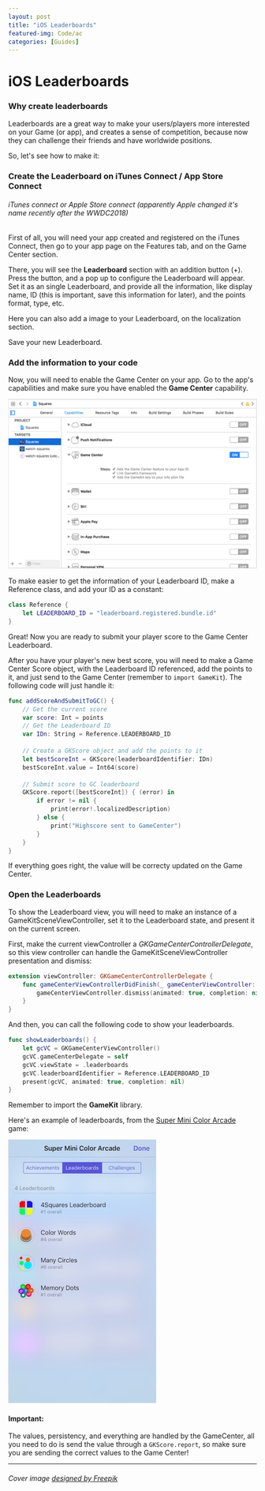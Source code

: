 ```yaml
---
layout: post
title: "iOS Leaderboards"
featured-img: Code/ac
categories: [Guides]
---
```


# iOS Leaderboards

### Why create leaderboards
Leaderboards are a great way to make your users/players more interested on your Game (or app), and creates a sense of competition, because now they can challenge their friends and have worldwide positions.

So, let's see how to make it:

### Create the Leaderboard on iTunes Connect / App Store Connect
###### iTunes connect or Apple Store connect (apparently Apple changed it's name recently after the WWDC2018)

First of all, you will need your app created and registered on the iTunes Connect, then go to your app page on the Features tab, and on the Game Center section.

There, you will see the **Leaderboard** section with an addition button (+). Press the button, and a pop up to configure the Leaderboard will appear. Set it as an single Leaderboard, and provide all the information, like display name, ID (this is important, save this information for later), and the points format, type, etc.

Here you can also add a image to your Leaderboard, on the localization section.

Save your new Leaderboard.

### Add the information to your code

Now, you will need to enable the Game Center on your app.
Go to the app's capabilities and make sure you have enabled the **Game Center** capability.

![Game Center capability on Xcode](../assets/img/posts/Code/gamecentercapability.png)

To make easier to get the information of your Leaderboard ID, make a Reference class, and add your ID as a constant:

```swift
class Reference {
	let LEADERBOARD_ID = "leaderboard.registered.bundle.id"
}
```

Great! Now you are ready to submit your player score to the Game Center Leaderboard.

After you have your player's new best score, you will need to make a Game Center Score object, with the Leaderboard ID referenced, add the points to it, and just send to the Game Center (remember to ```import GameKit```).
The following code will just handle it:

```swift
func addScoreAndSubmitToGC() {
    // Get the current score
    var score: Int = points
    // Get the Leaderboard ID
    var IDn: String = Reference.LEADERBOARD_ID
    
    // Create a GKScore object and add the points to it
    let bestScoreInt = GKScore(leaderboardIdentifier: IDn)
    bestScoreInt.value = Int64(score)
    
    // Submit score to GC leaderboard
    GKScore.report([bestScoreInt]) { (error) in
        if error != nil {
            print(error!.localizedDescription)
        } else {
            print("Highscore sent to GameCenter")
        }
    }
}
```
If everything goes right, the value will be correcty updated on the Game Center.

### Open the Leaderboards

To show the Leaderboard view, you will need to make an instance of a GameKitSceneViewController, set it to the Leaderboard state, and present it on the current screen.

First, make the current viewController a *GKGameCenterControllerDelegate*, so this view controller can handle the GameKitSceneViewController presentation and dismiss:

```swift
extension viewController: GKGameCenterControllerDelegate {
    func gameCenterViewControllerDidFinish(_ gameCenterViewController: GKGameCenterViewController) {
        gameCenterViewController.dismiss(animated: true, completion: nil)
    }
}
```
And then, you can call the following code to show your leaderboards.

```swift
func showLeaderboards() {
    let gcVC = GKGameCenterViewController()
    gcVC.gameCenterDelegate = self
    gcVC.viewState = .leaderboards
    gcVC.leaderboardIdentifier = Reference.LEADERBOARD_ID
    present(gcVC, animated: true, completion: nil)
}
```
Remember to import the **GameKit** library.

Here's an example of leaderboards, from the [Super Mini Color Arcade]() game:

![Game Center capability on Xcode](../assets/img/posts/Code/leaderboards.jpg)

#### Important:
The values, persistency, and everything are handled by the GameCenter, all you need to do is send the value through a ```GKScore.report```, so make sure you are sending the correct values to the Game Center!

---
###### Cover image <a href='https://www.freepik.com/free-vector/memphis-pattern_1177561.htm'>designed by Freepik</a>